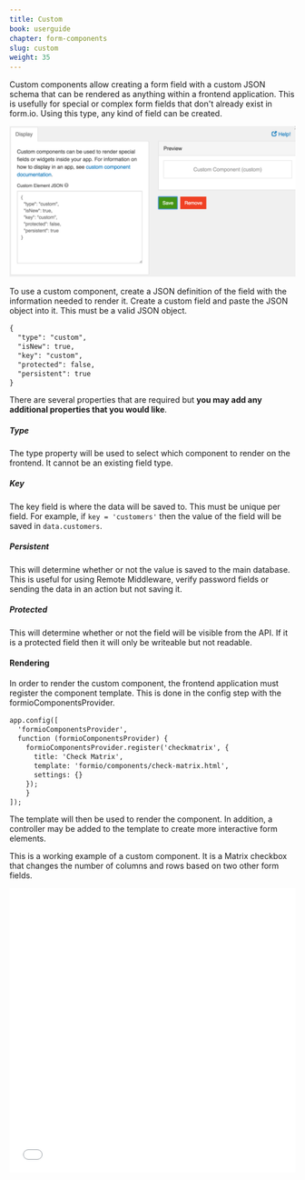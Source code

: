 ```yaml
---
title: Custom
book: userguide
chapter: form-components
slug: custom
weight: 35
---
```

Custom components allow creating a form field with a custom JSON schema that can be rendered as anything within a frontend application. This is usefully for special or complex form fields that don't already exist in form.io. Using this type, any kind of field can be created.
 
![](/assets/img/custom.png)
 
To use a custom component, create a JSON definition of the field with the information needed to render it. Create a custom field and paste the JSON object into it. This must be a valid JSON object.

```
{
  "type": "custom",
  "isNew": true,
  "key": "custom",
  "protected": false,
  "persistent": true
}
```

There are several properties that are required but **you may add any additional properties that you would like**.

##### Type
The type property will be used to select which component to render on the frontend. It cannot be an existing field type.

##### Key
The key field is where the data will be saved to. This must be unique per field. For example, if ```key = 'customers'``` then the value of the field will be saved in ```data.customers```.

##### Persistent
This will determine whether or not the value is saved to the main database. This is useful for using Remote Middleware, verify password fields or sending the data in an action but not saving it. 

##### Protected
This will determine whether or not the field will be visible from the API. If it is a protected field then it will only be writeable but not readable.

#### Rendering

In order to render the custom component, the frontend application must register the component template. This is done in the config step with the formioComponentsProvider.

```
app.config([
  'formioComponentsProvider',
  function (formioComponentsProvider) {
    formioComponentsProvider.register('checkmatrix', {
      title: 'Check Matrix',
      template: 'formio/components/check-matrix.html',
      settings: {}
    });
	}
]);
```

The template will then be used to render the component. In addition, a controller may be added to the template to create more interactive form elements.

This is a working example of a custom component. It is a Matrix checkbox that changes the number of columns and rows based on two other form fields.
 
<iframe width="100%" height="500" src="//jsfiddle.net/randallknutson/zLxhqarh/embedded/result,js,html/" allowfullscreen="allowfullscreen" frameborder="0"></iframe>